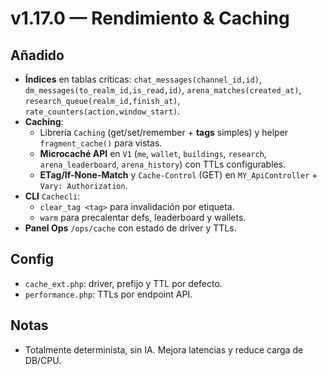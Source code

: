 # v1.17.0 — Rendimiento & Caching

## Añadido
- **Índices** en tablas críticas: `chat_messages(channel_id,id)`, `dm_messages(to_realm_id,is_read,id)`, `arena_matches(created_at)`, `research_queue(realm_id,finish_at)`, `rate_counters(action,window_start)`.
- **Caching**:
  - Librería `Caching` (get/set/remember + **tags** simples) y helper `fragment_cache()` para vistas.
  - **Microcaché API** en `V1` (`me`, `wallet`, `buildings`, `research`, `arena_leaderboard`, `arena_history`) con TTLs configurables.
  - **ETag/If-None-Match** y `Cache-Control` (GET) en `MY_ApiController` + `Vary: Authorization`.
- **CLI** `Cachecli`:
  - `clear_tag <tag>` para invalidación por etiqueta.
  - `warm` para precalentar defs, leaderboard y wallets.
- **Panel Ops** `/ops/cache` con estado de driver y TTLs.

## Config
- `cache_ext.php`: driver, prefijo y TTL por defecto.
- `performance.php`: TTLs por endpoint API.

## Notas
- Totalmente determinista, sin IA. Mejora latencias y reduce carga de DB/CPU.
